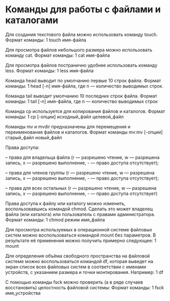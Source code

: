 # Команды для работы с файлами и каталогами

Для создания текстового файла можно использовать команду touch. Формат команды: 1 touch имя-файла

Для просмотра файлов небольшого размера можно использовать команду cat. Формат команды: 1 cat имя-файла

Для просмотра файлов постранично удобнее использовать команду less. Формат команды: 1 less имя-файла

Команда head выводит по умолчанию первые 10 строк файла. Формат команды: 1 head [-n] имя-файла, где n — количество выводимых строк.

 Команда tail выводит умолчанию 10 последних строк файла. Формат команды: 1 tail [-n] имя-файла, где n — количество выводимых строк

Команда cp используется для копирования файлов и каталогов. Формат команды: 1 cp [-опции] исходный_файл целевой_файл

Команды mv и mvdir предназначены для перемещения и переименования файлов и каталогов. Формат команды mv:mv [-опции] старый_файл новый_файл

Права доступа:

– права для владельца файла (r — разрешено чтение, w — разрешена запись, x — разрешено выполнение, - — право доступа отсутствует); 

– права для членов группы (r — разрешено чтение, w — разрешена запись, x — разрешено выполнение, - — право доступа отсутствует); 

– права для всех остальных (r — разрешено чтение, w — разрешена запись, x — разрешено выполнение, - — право доступа отсутствует)

Права доступа к файлу или каталогу можно изменить, воспользовавшись командой chmod. Сделать это может владелец файла (или каталога) или пользователь с правами администратора. Формат команды: 1 chmod режим имя_файла

Для просмотра используемых в операционной системе файловых систем можно воспользоваться командой mount без параметров. В результате её применения можно получить примерно следующее: 1 mount

Для определения объёма свободного пространства на файловой системе можно воспользоваться командой df, которая выведет на экран список всех файловых систем в соответствии с именами устройств, с указанием размера и точки монтирования. Например: 1 df

С помощью команды fsck можно проверить (а в ряде случаев восстановить) целостность файловой системы: Формат команды: 1 fsck имя_устройства